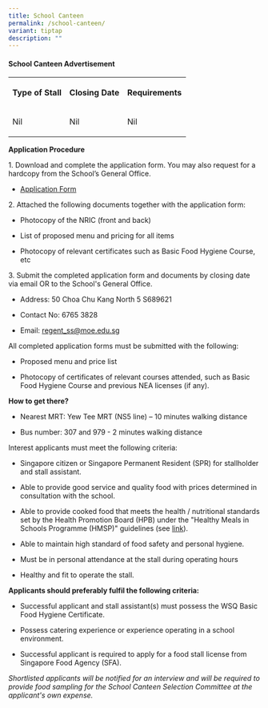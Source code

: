 ```yaml
---
title: School Canteen
permalink: /school-canteen/
variant: tiptap
description: ""
---
```

<h4>School Canteen Advertisement</h4>
<table>
<tbody>
<tr>
<th rowspan="1" colspan="1">
<p>Type of Stall</p>
</th>
<th rowspan="1" colspan="1">
<p>Closing Date</p>
</th>
<th rowspan="1" colspan="1">
<p>Requirements</p>
</th>
</tr>
<tr>
<td rowspan="1" colspan="1">
<p>Nil</p>
</td>
<td rowspan="1" colspan="1">
<p>Nil</p>
</td>
<td rowspan="1" colspan="1">
<p>Nil</p>
</td>
</tr>
</tbody>
</table>
<p><strong>Application Procedure</strong>
</p>
<p>1. Download and complete the application form. You may also request for
a hardcopy from the School’s General Office.</p>
<ul data-tight="true" class="tight">
<li>
<p><a href="/files/canteen-stall-application-form.pdf" rel="noopener noreferrer nofollow" target="_blank">Application Form</a>
</p>
</li>
</ul>
<p>2. Attached the following documents together with the application form:</p>
<ul data-tight="true" class="tight">
<li>
<p>Photocopy of the NRIC (front and back)</p>
</li>
<li>
<p>List of proposed menu and pricing for all items</p>
</li>
<li>
<p>Photocopy of relevant certificates such as Basic Food Hygiene Course,
etc</p>
</li>
</ul>
<p>3. Submit the completed application form and documents by closing date
via email OR to the School's General Office.</p>
<ul data-tight="true" class="tight">
<li>
<p>Address: 50 Choa Chu Kang North 5 S689621</p>
</li>
<li>
<p>Contact No: 6765 3828</p>
</li>
<li>
<p>Email: <a href="mailto:regent_ss@moe.edu.sg" rel="noopener noreferrer nofollow" target="_blank">regent_ss@moe.edu.sg</a>
</p>
</li>
</ul>
<p>All completed application forms must be submitted with the following:</p>
<ul data-tight="true" class="tight">
<li>
<p>Proposed menu and price list</p>
</li>
<li>
<p>Photocopy of certificates of relevant courses attended, such as Basic
Food Hygiene Course and previous NEA licenses (if any).</p>
</li>
</ul>
<p><strong>How to get there?</strong>
</p>
<ul data-tight="true" class="tight">
<li>
<p>Nearest MRT: Yew Tee MRT (NS5 line) – 10 minutes walking distance</p>
</li>
<li>
<p>Bus number: 307 and 979 - 2 minutes walking distance</p>
</li>
</ul>
<p>Interest applicants must meet the following criteria:</p>
<ul data-tight="true" class="tight">
<li>
<p>Singapore citizen or Singapore Permanent Resident (SPR) for stallholder
and stall assistant.</p>
</li>
<li>
<p>Able to provide good service and quality food with prices determined in
consultation with the school.</p>
</li>
<li>
<p>Able to provide cooked food that meets the health / nutritional standards
set by the Health Promotion Board (HPB) under the "Healthy Meals in Schools
Programme (HMSP)" guidelines (see <a href="https://www.hpb.gov.sg/schools/school-programmes/healthy-meals-in-schools-programme" rel="noopener noreferrer nofollow" target="_blank">link</a>).</p>
</li>
<li>
<p>Able to maintain high standard of food safety and personal hygiene.</p>
</li>
<li>
<p>Must be in personal attendance at the stall during operating hours</p>
</li>
<li>
<p>Healthy and fit to operate the stall.</p>
</li>
</ul>
<p><strong>Applicants should preferably fulfil the following criteria:</strong>
</p>
<ul data-tight="true" class="tight">
<li>
<p>Successful applicant and stall assistant(s) must possess the WSQ Basic
Food Hygiene Certificate.</p>
</li>
<li>
<p>Possess catering experience or experience operating in a school environment.</p>
</li>
<li>
<p>Successful applicant is required to apply for a food stall license from
Singapore Food Agency (SFA).</p>
</li>
</ul>
<p><em>Shortlisted applicants will be notified for an interview and will be required to provide food sampling for the School Canteen Selection Committee at the applicant's own expense.</em>
</p>